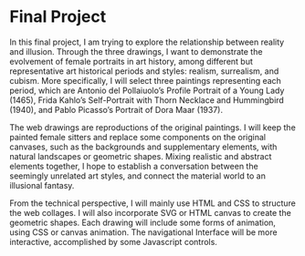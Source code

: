 # Final Project


In this final project, I am trying to explore the relationship between reality and illusion. 
Through the three drawings, I want to demonstrate the evolvement of female portraits in art history, among different but representative art historical periods and styles: realism, surrealism, and cubism. More specifically, I will select three paintings representing each period, which are Antonio del Pollaiuolo’s Profile Portrait of a Young Lady (1465), Frida Kahlo’s Self-Portrait with Thorn Necklace and Hummingbird (1940), and Pablo Picasso’s Portrait of Dora Maar (1937).

The web drawings are reproductions of the original paintings. I will keep the painted female sitters and replace some components on the original canvases, such as the backgrounds and supplementary elements, with natural landscapes or geometric shapes. Mixing realistic and abstract elements together, I hope to establish a conversation between the seemingly unrelated art styles, and connect the material world to an illusional fantasy. 

From the technical perspective, I will mainly use HTML and CSS to structure the web collages. I will also incorporate SVG or HTML canvas to create the geometric shapes. Each drawing will include some forms of animation, using CSS or canvas animation. The navigational Interface will be more interactive, accomplished by some Javascript controls.